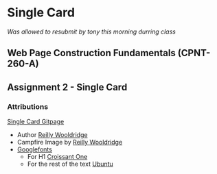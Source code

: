 # Single Card
*Was allowed to resubmit by tony this morning durring class*

## Web Page Construction Fundamentals (CPNT-260-A)

## Assignment 2 - Single Card

### Attributions
[Single Card Gitpage](https://hazyink.github.io/cpnt260-a2/ )
  - Author [Reilly Wooldridge](https://github.com/HazyInk)
  - Campfire Image by [Reilly Wooldridge](https://github.com/HazyInk)
  - [Googlefonts](https://fonts.google.com/)
      - For H1 [Croissant One](https://fonts.google.com/specimen/Croissant+One)
      - For the rest of the text [Ubuntu](https://fonts.google.com/specimen/Ubuntu)